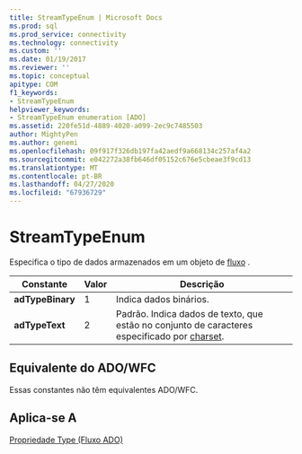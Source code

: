 ```yaml
---
title: StreamTypeEnum | Microsoft Docs
ms.prod: sql
ms.prod_service: connectivity
ms.technology: connectivity
ms.custom: ''
ms.date: 01/19/2017
ms.reviewer: ''
ms.topic: conceptual
apitype: COM
f1_keywords:
- StreamTypeEnum
helpviewer_keywords:
- StreamTypeEnum enumeration [ADO]
ms.assetid: 220fe51d-4889-4020-a099-2ec9c7485503
author: MightyPen
ms.author: genemi
ms.openlocfilehash: 09f917f326db197fa42aedf9a668134c257af4a2
ms.sourcegitcommit: e042272a38fb646df05152c676e5cbeae3f9cd13
ms.translationtype: MT
ms.contentlocale: pt-BR
ms.lasthandoff: 04/27/2020
ms.locfileid: "67936729"
---
```

# <a name="streamtypeenum"></a>StreamTypeEnum
Especifica o tipo de dados armazenados em um objeto de [fluxo](../../../ado/reference/ado-api/stream-object-ado.md) .  
  
|Constante|Valor|Descrição|  
|--------------|-----------|-----------------|  
|**adTypeBinary**|1|Indica dados binários.|  
|**adTypeText**|2|Padrão. Indica dados de texto, que estão no conjunto de caracteres especificado por [charset](../../../ado/reference/ado-api/charset-property-ado.md).|  
  
## <a name="adowfc-equivalent"></a>Equivalente do ADO/WFC  
 Essas constantes não têm equivalentes ADO/WFC.  
  
## <a name="applies-to"></a>Aplica-se A  
 [Propriedade Type (Fluxo ADO)](../../../ado/reference/ado-api/type-property-ado-stream.md)
